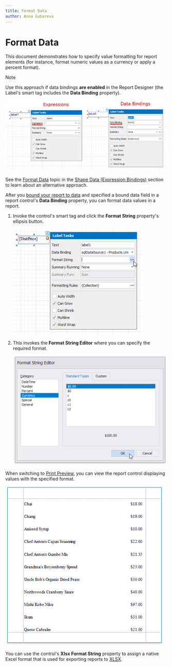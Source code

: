 ```yaml
---
title: Format Data
author: Anna Gubareva
---
```

# Format Data

This document demonstrates how to specify value formatting for report elements (for instance, format numeric values as a currency or apply a percent format).

> [!NOTE]
> Use this approach if data bindings **are enabled** in the Report Designer (the Label's smart tag includes the **Data Binding** property).
>
> ![](../../../../../images/eurd-label-expression-binding-modes.png)
>
> See the [Format Data](../shape-data-expression-bindings/format-data.md) topic in the [Shape Data (Expression Bindings)](../shape-data-expression-bindings.md) section to learn about an alternative approach.

After you [bound your report to data](../../bind-to-data.md) and specified a bound data field in a report control's **Data Binding** property, you can format data values in a report.

1. Invoke the control's smart tag and click the **Format String** property's ellipsis button.
	
	![](../../../../../images/eurd-win-shaping-legacy-format-string-property.png)

2. This invokes the **Format String Editor** where you can specify the required format.
	
	![](../../../../../images/eurd-win-format-string-editor-currency.png)


When switching to [Print Preview](../../preview-print-and-export-reports.md), you can view the report control displaying values with the specified format.

![](../../../../../images/eurd-win-format-data-result.png)


You can use the control's **Xlsx Format String** property to assign a native Excel format that is used for exporting reports to [XLSX](../../../../print-preview/print-preview-for-winforms/exporting/xlsx-specific-export-options.md).